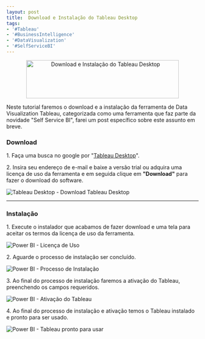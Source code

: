 ```yaml
---
layout: post
title:  Download e Instalação do Tableau Desktop
tags:
- '#Tableau'
- '#BusinessIntelligence'
- '#DataVisualization'
- '#SelfServiceBI'
---
```


<div style="text-align:center">
<p><img src="https://raw.githubusercontent.com/mateusbtlopes/mateusbtlopes.github.io/master/_posts/img/Tableau6.png" alt="Download e Instalação do Tableau Desktop" height="100" width="400"/></p>
</div>

<p>Neste tutorial faremos o download e a instalação da ferramenta de Data Visualization Tableau, categorizada como uma ferramenta que faz parte da novidade "Self Service BI", farei um post específico sobre este assunto em breve.</p>

<h3 id="heading3">Download</h3>

<p>1. Faça uma busca no google por "<a href="http://www.tableau.com/products/desktop/download"  target="_blank">Tableau Desktop</a>".</p>

<p>2. Insira seu endereço de e-mail e baixe a versão trial ou adquira uma licença de uso da ferramenta e em seguida clique em <strong>"Download"</strong> para fazer o download do software. </p>

<p><img src="https://raw.githubusercontent.com/mateusbtlopes/mateusbtlopes.github.io/master/_posts/img/Tableau1.png" alt="Tableau Desktop - Download Tableau Desktop" /></p>

<hr/>

<h3 id="heading3">Instalação</h3>

<p>1. Execute o instalador que acabamos de fazer download e uma tela para aceitar os termos da licença de uso da ferramenta.</p>

<p><img src="https://raw.githubusercontent.com/mateusbtlopes/mateusbtlopes.github.io/master/_posts/img/Tableau2.png" alt="Power BI - Licença de Uso" /></p>

<p>2. Aguarde o processo de instalação ser concluído.</p>

<p><img src="https://raw.githubusercontent.com/mateusbtlopes/mateusbtlopes.github.io/master/_posts/img/Tableau3.png" alt="Power BI - Processo de Instalação" /></p>

<p>3. Ao final do processo de instalação faremos a ativação do Tableau, preenchendo os campos requeridos.</p>

<p><img src="https://raw.githubusercontent.com/mateusbtlopes/mateusbtlopes.github.io/master/_posts/img/Tableau4.png" alt="Power BI - Ativação do Tableau" /></p>

<p>4. Ao final do processo de instalação e ativação temos o Tableau instalado e pronto para ser usado.</p>

<p><img src="https://raw.githubusercontent.com/mateusbtlopes/mateusbtlopes.github.io/master/_posts/img/Tableau5.png" alt="Power BI - Tableau pronto para usar" /></p>
